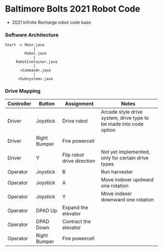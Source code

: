 # Baltimore Bolts 2021 Robot Code
- 2021 Infinite Recharge robot code base

### Software Architecture
```
Start -> Main.java
             |
         Robot.java
             |
     RobotContainer.java
             |
       <Command>.java
             |
      <Subsystem>.java
```

### Drive Mapping
| Controller | Button | Assignment | Notes |
| ---------- | ------ | ---------- | ----- |
| Driver | Joystick | Drive robot | Arcade style drive system, drive type to be made into code option |
| Driver | Right Bumper | Fire powercell |  |
| Driver | Y | Flip robot drive direction | Not yet implemented, only for certain drive types |
| Operator | Joystick | B | Run harvester |
| Operator | Joystick | A | Move indexer updward one rotation |
| Operator | Joystick | Y | Move indexer downward one rotation |
| Operator | DPAD Up | Expand the elevator |  |
| Operator | DPAD Down | Contract the elevator |  |
| Operator | Right Bumper | Fire powercell |  |
